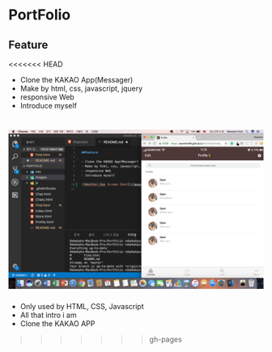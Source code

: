 # PortFolio

## Feature

<<<<<<< HEAD
- Clone the KAKAO App(Messager)
- Make by html, css, javascript, jquery
- responsive Web
- Introduce myself

![Weather_App Screen Shot](/images/PortFolio.png?raw=true "Optional Title")
=======
* Only used by HTML, CSS, Javascript
* All that intro i am
* Clone the KAKAO APP
>>>>>>> gh-pages
